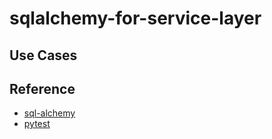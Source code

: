 # sqlalchemy-for-service-layer

## Use Cases




## Reference
- [sql-alchemy](https://www.sqlalchemy.org/)
- [pytest](https://docs.pytest.org/en/latest/getting-started.html)
